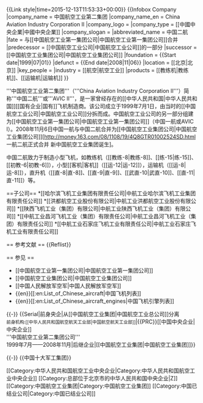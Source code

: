 {{Link style|time=2015-12-13T11:53:33+00:00}}
{{Infobox Company 
|company_name = 中国航空工业第二集团
|company_name_en = China Aviation Industry Corporation II
|company_logo = 
|company_type = [[中國中央企業|中國中央企業]]
|company_slogan = 
|abbreviated_name = 中国二航
|fate                = 与[[中国航空工业第一集团公司|中国航空工业第一集团公司]]合并
|predecessor         = [[中国航空工业公司|中国航空工业公司]]的一部分
|successor           = [[中国航空工业集团公司|中国航空工业集团公司]]
|foundation          = {{Start date|1999|07|01}}
|defunct             = {{End date|2008|11|06}} 
|location = [[北京|北京]]
|key_people = 
|industry = [[航空|航空工业]]
|products = [[教练机|教练机]]、[[运输机|运输机]]
}}

'''中国航空工业第二集团'''（'''China Aviation Industry Corporation II'''）简称'''中国二航'''或'''AVIC II'''，是一家曾经存在的[[中华人民共和国|中华人民共和国]][[国有企业|国有]]飞机制造商。该公司成立于1999年7月1日，由当时的[[中国航空工业公司|中国航空工业公司]]分拆而成。中国航空工业公司的另一部分组建为[[中国航空工业第一集团公司|中国航空工业第一集团公司]]（中国一航或AVIC I）。2008年11月6日中国一航与中国二航合并为[[中国航空工业集团公司|中国航空工业集团公司]]<ref>[http://money.163.com/08/1108/19/4Q8GTR01002524SD.html 一航二航正式合并 新中国航空工业集团诞生]</ref>。

中国二航致力于制造小型飞机，如教练机（[[教练-8|教练-8]]、[[练-15|练-15]]、[[初教-6|初教-6]]），小型[[客机|客机]]（[[运-12|运-12]]），运输机（[[运-8|运-8]]），直升机（[[直-8|直-8]]、[[直-9|直-9]]、[[武直-10|武直-10]]、[[直-11|直-11]]）等。

==子公司==
*[[哈尔滨飞机工业集团有限责任公司|中航工业哈尔滨飞机工业集团有限责任公司]]
*[[洪都航空工业股份有限公司|中航工业洪都航空工业股份有限公司]]
*[[陕西飞机工业（集团）有限公司|中航工业陕西飞机工业（集团）有限公司]]
*[[中航工业昌河飞机工业（集团）有限责任公司|中航工业昌河飞机工业（集团）有限责任公司]]
*[[中航工业石家庄飞机工业有限责任公司|中航工业石家庄飞机工业有限责任公司]]

== 参考文献 ==
{{Reflist}}

== 参见 ==
* [[中国航空工业第一集团公司|中国航空工业第一集团公司]]
* [[中国航空工业集团公司|中国航空工业集团公司]]
* [[中国人民解放军空军|中国人民解放军空军]]
* {{en}}[[:en:List_of_Chinese_aircraft|中国飞机列表]]
* {{en}}[[:en:List_of_Chinese_aircraft_engines|中国飞机引擎列表]]


{{-}}
{{Serial|前身央企|从[[中国航空工业集团|中国航空工业总公司]]分离<br><small>前身机构:[[中华人民共和国航空航天工业部|中国航空航天工业部]]</small>|{{PRC}}[[中国中央企业|中央企业]]<br />'''中国航空工业第二集团公司'''<br />1999年7月——2008年11月|后继企业|[[中国航空工业集团|中国航空工业集团]]}}

{{-}}
{{中国十大军工集团}}

[[Category:中华人民共和国航空工业中央企业|Category:中华人民共和国航空工业中央企业]]
[[Category:总部位于北京市的中华人民共和国中央企业|Z]]
[[Category:中国航空工业集团|Category:中国航空工业集团]]
[[Category:中国已结业公司|Category:中国已结业公司]]